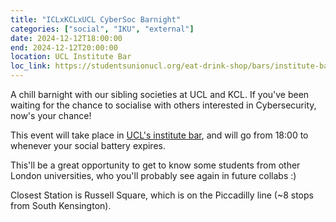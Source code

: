 ```yaml
---
title: "ICLxKCLxUCL CyberSoc Barnight"
categories: ["social", "IKU", "external"]
date: 2024-12-12T18:00:00
end: 2024-12-12T20:00:00
location: UCL Institute Bar
loc_link: https://studentsunionucl.org/eat-drink-shop/bars/institute-bar
---
```


A chill barnight with our sibling societies at UCL and KCL. If you've been waiting for the chance to socialise with others interested in Cybersecurity, now's your chance!

<!--more-->

This event will take place in [UCL's institute bar](https://studentsunionucl.org/eat-drink-shop/bars/institute-bar), and will go from 18:00 to whenever your social battery expires.

This'll be a great opportunity to get to know some students from other London universities, who you'll probably see again in future collabs :)

Closest Station is Russell Square, which is on the Piccadilly line (~8 stops from South Kensington).
